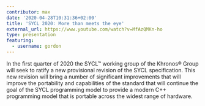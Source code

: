 ```yaml
---
contributor: max
date: '2020-04-28T10:31:36+02:00'
title: 'SYCL 2020: More than meets the eye'
external_url: https://www.youtube.com/watch?v=MfAzQMKn-ho
type: presentation
featuring:
  - username: gordon
---
```


In the first quarter of 2020 the SYCL™ working group of the Khronos® Group will seek to ratify a new provisional
revision of the SYCL specification. This new revision will bring a number of significant improvements that will improve
the portability and capabilities of the standard that will continue the goal of the SYCL programming model to provide a
modern C++ programming model that is portable across the widest range of hardware. 
